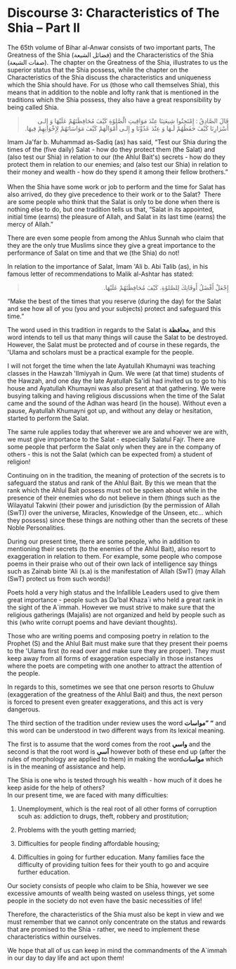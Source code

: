 Discourse 3: Characteristics of The Shia – Part II
==================================================

The 65th volume of Bihar al-Anwar consists of two important parts, The
Greatness of the Shia (فضائل الشيعة) and the Characteristics of the Shia
(صفات الشيعة). The chapter on the Greatness of the Shia, illustrates to
us the superior status that the Shia possess, while the chapter on the
Characteristics of the Shia discuss the characteristics and uniqueness
which the Shia should have. For us (those who call themselves Shia),
this means that in addition to the noble and lofty rank that is
mentioned in the traditions which the Shia possess, they also have a
great responsibility by being called Shia.

<blockquote dir="rtl">
  <p>
قَالَ الصَّادِقُ : إِمْتَحِنُوا شِيعَتِنَا عِنْدَ مَوَاقِيتِ
الْصَّلوٌةِ كَيْفَ مُحَافِظَتَهُمْ عَلَيْهَا وَ إِلـى أَسْرَارِنَا
كَيْفَ حَفَظَهُمْ لَـهَا وَ عِنْدَ عَدُوِّنَا وِ إِلـى أَمْوَالَهَمْ
كَيْفَ مَوَاسَاتَهُمْ لِإِخْوَانِهِمْ فِيهَا.
  </p>
</blockquote>

Imam Ja'far b. Muhammad as-Sadiq (as) has said, “Test our Shia during
the times of the (five daily) Salat - how do they protect them (the
Salat) and (also test our Shia) in relation to our (the Ahlul Bait's)
secrets - how do they protect them in relation to our enemies; and (also
test our Shia) in relation to their money and wealth - how do they spend
it among their fellow brothers.”  
    
 When the Shia have some work or job to perform and the time for Salat
has also arrived, do they give precedence to their work or to the
Salat?  There are some people who think that the Salat is only to be
done when there is nothing else to do, but one tradition tells us that,
“Salat in its appointed, initial time (earns) the pleasure of Allah, and
Salat in its last time (earns) the mercy of Allah.” 

There are even some people from among the Ahlus Sunnah who claim that
they are the only true Muslims since they give a great importance to the
performance of Salat on time and that we (the Shia) do not! 

In relation to the importance of Salat, Imam 'Ali b. Abi Talib (as), in
his famous letter of recommendations to Malik al-Ashtar has stated:

<blockquote dir="rtl">
  <p>
إِجْعَلْ أَفْضَلُ أَوقَاتِكَ لِلصَّلوٌةِ. كَيْفَ مُحَافِظَتَهُمْ
عَلَيْهَا.
  </p>
</blockquote>

“Make the best of the times that you reserve (during the day) for the
Salat and see how all of you (you and your subjects) protect and
safeguard this time.”

The word used in this tradition in regards to the Salat is **محافظة**,
and this word intends to tell us that many things will cause the Salat
to be destroyed. However, the Salat must be protected and of course in
these regards, the 'Ulama and scholars must be a practical example for
the people.

I will not forget the time when the late Ayatullah Khumayni was teaching
classes in the Hawzah 'Ilmiyyah in Qum. We were (at that time) students
of the Hawzah, and one day the late Ayatullah Sa'idi had invited us to
go to his house and Ayatullah Khumayni was also present at that
gathering. We were busying talking and having religious discussions when
the time of the Salat came and the sound of the Adhan was heard (in the
house). Without even a pause, Ayatullah Khumayni got up, and without any
delay or hesitation, started to perform the Salat.

The same rule applies today that wherever we are and whoever we are
with, we must give importance to the Salat - especially Salatul Fajr.
There are some people that perform the Salat only when they are in the
company of others - this is not the Salat (which can be expected from) a
student of religion!

Continuing on in the tradition, the meaning of protection of the secrets
is to safeguard the status and rank of the Ahlul Bait. By this we mean
that the rank which the Ahlul Bait possess must not be spoken about
while in the presence of their enemies who do not believe in them
(things such as the Wilayatul Takwini (their power and jurisdiction (by
the permission of Allah (SwT)) over the universe, Miracles, Knowledge of
the Unseen, etc… which they possess) since these things are nothing
other than the secrets of these Noble Personalities.

During our present time, there are some people, who in addition to
mentioning their secrets (to the enemies of the Ahlul Bait), also resort
to exaggeration in relation to them. For example, some people who
compose poems in their praise who out of their own lack of intelligence
say things such as Zainab binte 'Ali (s.a) is the manifestation of Allah
(SwT) (may Allah (SwT) protect us from such words)! 

Poets hold a very high status and the Infallible Leaders used to give
them great importance - people such as Da'bal Khaza\`i who held a great
rank in the sight of the A\`immah. However we must strive to make sure
that the religious gatherings (Majalis) are not organized and held by
people such as this (who write corrupt poems and have deviant thoughts).

Those who are writing poems and composing poetry in relation to the
Prophet (S) and the Ahlul Bait must make sure that they present their
poems to the 'Ulama first (to read over and make sure they are proper).
They must keep away from all forms of exaggeration especially in those
instances where the poets are competing with one another to attract the
attention of the people.

In regards to this, sometimes we see that one person resorts to Ghuluw
(exaggeration of the greatness of the Ahlul Bait) and thus, the next
person is forced to present even greater exaggerations, and this act is
very dangerous.

The third section of the tradition under review uses the word **مواسات”
“** and this word can be understood in two different ways from its
lexical meaning.

The first is to assume that the word comes from the root **واسي** and
the second is that the root word is **آسي** however both of these end up
(after the rules of morphology are applied to them) in making the
word**مواسات** which is in the meaning of assistance and help.

The Shia is one who is tested through his wealth - how much of it does
he keep aside for the help of others?  
 In our present time, we are faced with many difficulties:

1. Unemployment, which is the real root of all other forms of corruption
scuh as: addiction to drugs, theft, robbery and prostitution;

2. Problems with the youth getting married;

3. Difficulties for people finding affordable housing;

4. Difficulties in going for further education. Many families face the
difficulty of providing tuition fees for their youth to go and acquire
further education.

Our society consists of people who claim to be Shia, however we see
excessive amounts of wealth being wasted on useless things, yet some
people in the society do not even have the basic necessities of life!

Therefore, the characteristics of the Shia must also be kept in view and
we must remember that we cannot only concentrate on the status and
rewards that are promised to the Shia - rather, we need to implement
these characteristics within ourselves.

We hope that all of us can keep in mind the commandments of the A\`immah
in our day to day life and act upon them! 


